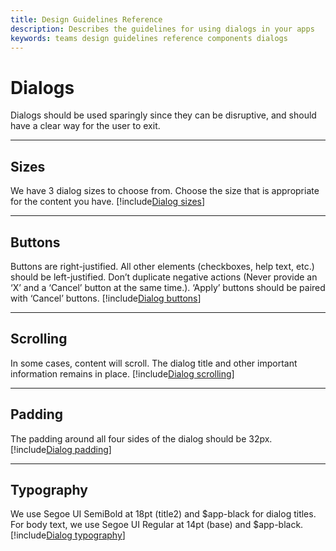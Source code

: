 ```yaml
---
title: Design Guidelines Reference
description: Describes the guidelines for using dialogs in your apps
keywords: teams design guidelines reference components dialogs
---
```

# Dialogs

Dialogs should be used sparingly since they can be disruptive, and should have a clear way for the user to exit.

---

## Sizes

We have 3 dialog sizes to choose from. Choose the size that is appropriate for the content you have.
[!include[Dialog sizes](~/includes/design/dialogs-image-sizes.html)]

---

## Buttons

Buttons are right-justified.
All other elements (checkboxes, help text, etc.) should be left-justified.
Don’t duplicate negative actions (Never provide an ‘X’ and a ‘Cancel’ button at the same time.).
‘Apply’ buttons should be paired with ‘Cancel’ buttons.
[!include[Dialog buttons](~/includes/design/dialogs-image-buttons.html)]

---

## Scrolling

In some cases, content will scroll. The dialog title and other important information remains in place.
[!include[Dialog scrolling](~/includes/design/dialogs-image-scrolling.html)]

---

## Padding

The padding around all four sides of the dialog should be 32px.
[!include[Dialog padding](~/includes/design/dialogs-image-padding.html)]

---

## Typography

We use Segoe UI SemiBold at 18pt (title2) and $app-black for dialog titles. For body text, we use Segoe UI Regular at 14pt (base) and $app-black.
[!include[Dialog typography](~/includes/design/dialogs-image-typography.html)]
